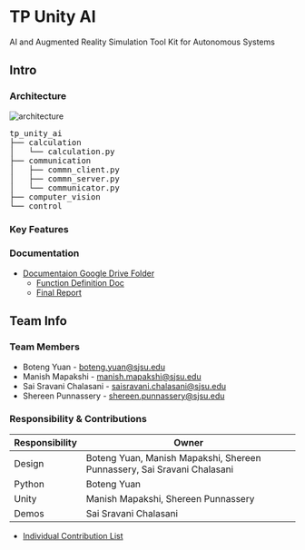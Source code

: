 # TP Unity AI
AI and Augmented Reality Simulation Tool Kit for Autonomous Systems
## Intro

### Architecture
![architecture](https://user-images.githubusercontent.com/38079632/206777161-83f55d80-b80a-45e9-82c1-a31532493adf.png)

<pre>
tp_unity_ai
├── calculation
│   └── calculation.py
├── communication
│   ├── commn_client.py
│   ├── commn_server.py
│   └── communicator.py
├── computer_vision
└── control
</pre>

### Key Features

### Documentation
* [Documentaion Google Drive Folder](https://drive.google.com/drive/u/3/folders/1rP03INmcz0v60sjqca3umEphleoIAQRd)
  * [Function Definition Doc](https://docs.google.com/document/d/1U4_ov3h36BZE5mAOXhLUBwPS77ORlPS9IoK6uTg8Y3U/edit?usp=sharing)
  * [Final Report](https://docs.google.com/document/d/1E5Vxa-DlSo16tCDuBMJn20dqHqfobQhl8ZtpAphNJxc/edit?usp=sharing)

## Team Info

### Team Members

* Boteng Yuan - boteng.yuan@sjsu.edu
* Manish Mapakshi - manish.mapakshi@sjsu.edu
* Sai Sravani Chalasani - saisravani.chalasani@sjsu.edu
* Shereen Punnassery - shereen.punnassery@sjsu.edu

### Responsibility & Contributions

Responsibility  | Owner
------------- | -------------
Design  | Boteng Yuan, Manish Mapakshi, Shereen Punnassery, Sai Sravani Chalasani
Python  | Boteng Yuan
Unity  | Manish Mapakshi, Shereen Punnassery
Demos | Sai Sravani Chalasani

* [Individual Contribution List](https://docs.google.com/document/d/1KYUA3KTBQXJIp6txP6cPjn7L9hroA8AfvhDAxP6ToHw/edit)

